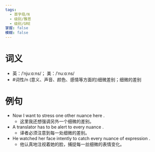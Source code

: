 ```yaml
---
tags:
  - 首字母/N
  - 级别/雅思
  - 级别/GRE
掌握: false
模糊: false
---
```

# 词义
- 英：/ˈnjuːɑːns/； 美：/ˈnuːɑːns/
- #词性/n  (意义、声音、颜色、感情等方面的)细微差别；细微的差别
# 例句
- Now I want to stress one other nuance here .
	- 这里我还想强调另外一个细微的差别。
- A translator has to be alert to every nuance .
	- 译者必须注意到每一处细微的差别。
- He watched her face intently to catch every nuance of expression .
	- 他认真地注视着她的脸，捕捉每一丝细微的表情变化。
